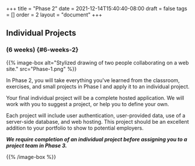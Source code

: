 +++
title = "Phase 2"
date = 2021-12-14T15:40:40-08:00
draft = false
tags = []
order = 2
layout = "document"
+++

## Individual Projects

### (6 weeks) {#6-weeks-2}

{{% image-box
    alt="Stylized drawing of two people collaborating on a web site."
    src="Phase-1.png" %}}

In Phase 2, you will take everything you've learned from the classroom,
exercises, and small projects in Phase I and apply it to an individual project.

Your final individual project will be a complete hosted application.  We will
work with you to suggest a project, or help you to define your own.

Each project will include user authentication, user-provided data, use of a
server-side database, and web hosting. This project should be an excellent
addition to your portfolio to show to potential employers.

***We require completion of an individual project before assigning you to a
project team in Phase&nbsp;3.***

{{% /image-box %}}
